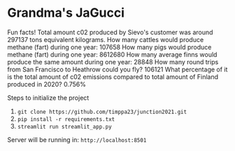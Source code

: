 # Grandma's JaGucci
Fun facts!
Total amount c02 produced by Sievo's customer was around 297137 tons equivalent kilograms.
How many cattles would produce methane (fart) during one year: 107658
How many pigs would produce methane (fart) during one year: 8612680
How many average finns would produce the same amount during one year: 28848
How many round trips from San Francisco to Heathrow could you fly? 106121
What percentage of it is the total amount of c02 emissions compared to total amount of Finland produced in 2020? 0.756%

Steps to initialize the project
1. `git clone https://github.com/timppa23/junction2021.git`
2. `pip install -r requirements.txt`
3. `streamlit run streamlit_app.py`

Server will be running in:
`http://localhost:8501`
